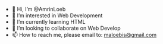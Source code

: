 - 👋 Hi, I’m @AmrinLoeb
- 👀 I’m interested in Web Development
- 🌱 I’m currently learning HTML
- 💞️ I’m looking to collaborate on Web Develop
- 📫 How to reach me, please email to: maloebis@gmail.com

<!---
AmrinLoeb/AmrinLoeb is a ✨ special ✨ repository because its `README.md` (this file) appears on your GitHub profile.
You can click the Preview link to take a look at your changes.
--->
